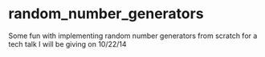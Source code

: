 random_number_generators
========================

Some fun with implementing random number generators from scratch for a tech talk I will be giving on 10/22/14
